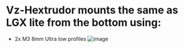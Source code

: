 # Vz-Hextrudor mounts the same as LGX lite from the bottom using:

- 2x M3 8mm Ultra low profiles
![image](https://user-images.githubusercontent.com/37383368/146996527-2f8cc03b-abcc-4913-8750-c72bf123b999.png)

